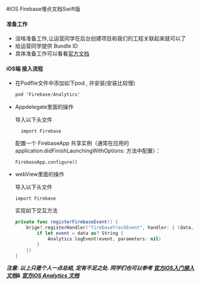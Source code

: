 #iOS Firebase埋点文档Swift版

#### 准备工作
* 没啥准备工作,让运营同学在后台创建项目和我们的工程关联起来就可以了
* 给运营同学提供 Bundle ID
* 具体准备工作可以看看[官方文档](https://firebase.google.cn/docs/ios/setup)

#### iOS端 接入流程

* 在Podflie文件中添加如下pod , 并安装(安装比较慢)

	```swift
	pod 'Firebase/Analytics'
	```
		
* Appdelegate里面的操作
	
	导入以下头文件

		import Firebase
		
	配置一个 FirebaseApp 共享实例（通常在应用的 application:didFinishLaunchingWithOptions: 方法中配置）：
	
	```
	FirebaseApp.configure()
	```
	
*   webView里面的操作

	导入以下头文件

		import Firebase
	
	实现如下交互方法

	```swift
	private func registerFirebaseEvent() {
        brige?.registerHandler("firebaseTrackEvent", handler: { (data, responseCallback) in
            if let event = data as? String {
                Analytics.logEvent(event, parameters: nil)
            }
        })
    }
	
	```

***注意: 以上只是个人一点总结, 定有不足之处. 同学们也可以参考 
[官方iOS入门接入文档](https://firebase.google.cn/docs/ios/setup)&
[官方iOS Analytics 文档](https://firebase.google.cn/docs/analytics/ios/start)***